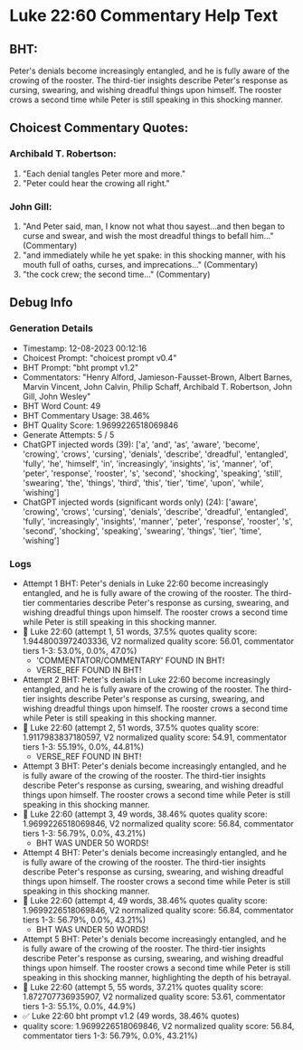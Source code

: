 # Luke 22:60 Commentary Help Text

## BHT:
Peter's denials become increasingly entangled, and he is fully aware of the crowing of the rooster. The third-tier insights describe Peter's response as cursing, swearing, and wishing dreadful things upon himself. The rooster crows a second time while Peter is still speaking in this shocking manner.

## Choicest Commentary Quotes:
### Archibald T. Robertson:
1. "Each denial tangles Peter more and more."
2. "Peter could hear the crowing all right."

### John Gill:
1. "And Peter said, man, I know not what thou sayest...and then began to curse and swear, and wish the most dreadful things to befall him..." (Commentary)
2. "and immediately while he yet spake: in this shocking manner, with his mouth full of oaths, curses, and imprecations..." (Commentary)
3. "the cock crew; the second time..." (Commentary)


## Debug Info
### Generation Details
- Timestamp: 12-08-2023 00:12:16
- Choicest Prompt: "choicest prompt v0.4"
- BHT Prompt: "bht prompt v1.2"
- Commentators: "Henry Alford, Jamieson-Fausset-Brown, Albert Barnes, Marvin Vincent, John Calvin, Philip Schaff, Archibald T. Robertson, John Gill, John Wesley"
- BHT Word Count: 49
- BHT Commentary Usage: 38.46%
- BHT Quality Score: 1.9699226518069846
- Generate Attempts: 5 / 5
- ChatGPT injected words (39):
	['a', 'and', 'as', 'aware', 'become', 'crowing', 'crows', 'cursing', 'denials', 'describe', 'dreadful', 'entangled', 'fully', 'he', 'himself', 'in', 'increasingly', 'insights', 'is', 'manner', 'of', 'peter', 'response', 'rooster', 's', 'second', 'shocking', 'speaking', 'still', 'swearing', 'the', 'things', 'third', 'this', 'tier', 'time', 'upon', 'while', 'wishing']
- ChatGPT injected words (significant words only) (24):
	['aware', 'crowing', 'crows', 'cursing', 'denials', 'describe', 'dreadful', 'entangled', 'fully', 'increasingly', 'insights', 'manner', 'peter', 'response', 'rooster', 's', 'second', 'shocking', 'speaking', 'swearing', 'things', 'tier', 'time', 'wishing']

### Logs
- Attempt 1 BHT: Peter's denials in Luke 22:60 become increasingly entangled, and he is fully aware of the crowing of the rooster. The third-tier commentaries describe Peter's response as cursing, swearing, and wishing dreadful things upon himself. The rooster crows a second time while Peter is still speaking in this shocking manner.
- 🔄 Luke 22:60 (attempt 1, 51 words, 37.5% quotes quality score: 1.9448003972403336, V2 normalized quality score: 56.01, commentator tiers 1-3: 53.0%, 0.0%, 47.0%) 
	- 'COMMENTATOR/COMMENTARY' FOUND IN BHT! 
	- VERSE_REF FOUND IN BHT!
- Attempt 2 BHT: Peter's denials in Luke 22:60 become increasingly entangled, and he is fully aware of the crowing of the rooster. The third-tier insights describe Peter's response as cursing, swearing, and wishing dreadful things upon himself. The rooster crows a second time while Peter is still speaking in this shocking manner.
- 🔄 Luke 22:60 (attempt 2, 51 words, 37.5% quotes quality score: 1.9117983837180597, V2 normalized quality score: 54.91, commentator tiers 1-3: 55.19%, 0.0%, 44.81%) 
	- VERSE_REF FOUND IN BHT!
- Attempt 3 BHT: Peter's denials become increasingly entangled, and he is fully aware of the crowing of the rooster. The third-tier insights describe Peter's response as cursing, swearing, and wishing dreadful things upon himself. The rooster crows a second time while Peter is still speaking in this shocking manner.
- 🔄 Luke 22:60 (attempt 3, 49 words, 38.46% quotes quality score: 1.9699226518069846, V2 normalized quality score: 56.84, commentator tiers 1-3: 56.79%, 0.0%, 43.21%) 
	- BHT WAS UNDER 50 WORDS!
- Attempt 4 BHT: Peter's denials become increasingly entangled, and he is fully aware of the crowing of the rooster. The third-tier insights describe Peter's response as cursing, swearing, and wishing dreadful things upon himself. The rooster crows a second time while Peter is still speaking in this shocking manner.
- 🔄 Luke 22:60 (attempt 4, 49 words, 38.46% quotes quality score: 1.9699226518069846, V2 normalized quality score: 56.84, commentator tiers 1-3: 56.79%, 0.0%, 43.21%) 
	- BHT WAS UNDER 50 WORDS!
- Attempt 5 BHT: Peter's denials become increasingly entangled, and he is fully aware of the crowing of the rooster. The third-tier insights describe Peter's response as cursing, swearing, and wishing dreadful things upon himself. The rooster crows a second time while Peter is still speaking in this shocking manner, highlighting the depth of his betrayal.
- 🔄 Luke 22:60 (attempt 5, 55 words, 37.21% quotes quality score: 1.872707736935907, V2 normalized quality score: 53.61, commentator tiers 1-3: 55.1%, 0.0%, 44.9%)
- ✅ Luke 22:60 bht prompt v1.2 (49 words, 38.46% quotes)
- quality score: 1.9699226518069846, V2 normalized quality score: 56.84, commentator tiers 1-3: 56.79%, 0.0%, 43.21%)